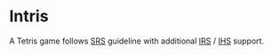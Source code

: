 # Intris

A Tetris game follows [SRS] guideline with additional [IRS] / [IHS] support.

[SRS]: http://harddrop.com/wiki/SRS "Super Rotation System"
[IRS]: http://harddrop.com/wiki/IRS "Initial Rotation System"
[IHS]: http://harddrop.com/wiki/IHS "Initial Hold System"
